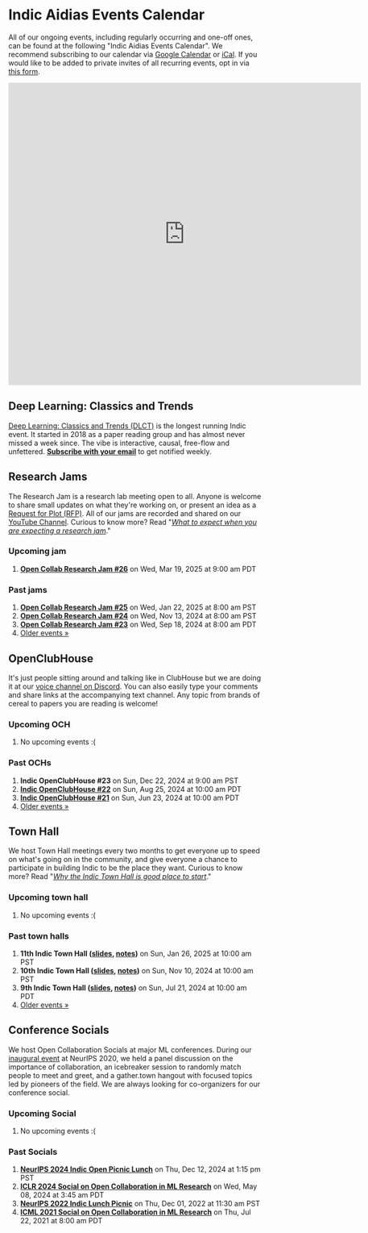 # Indic Aidias Events Calendar

All of our ongoing events, including regularly occurring and one-off ones, can be found at the following "Indic Aidias Events Calendar". We recommend subscribing to our calendar via [Google Calendar](https://calendar.google.com/calendar/u/0?cid=ZTRwNXM3NzE1ZXJzcXNvZXQ2Y3E0NTA5cTBAZ3JvdXAuY2FsZW5kYXIuZ29vZ2xlLmNvbQ) or [iCal](https://calendar.google.com/calendar/ical/e4p5s7715ersqsoet6cq4509q0%40group.calendar.google.com/public/basic.ics). If you would like to be added to private invites of all recurring events, opt in via [this form](https://forms.gle/tiQvBYTbxXFCobrE7).

<iframe src="https://www.google.com/calendar/embed?showTitle=0&showPrint=0&showCalendars=0&showTz=0&height=600&wkst=1&bgcolor=%23ffffff&src=e4p5s7715ersqsoet6cq4509q0%40group.calendar.google.com&color=%232F6309" style="border-width:0" width="700" height="600"></iframe>

## Deep Learning: Classics and Trends

[Deep Learning: Classics and Trends (DLCT)](/dlct/) is the longest running Indic event. It started in 2018 as a paper reading group and has almost never missed a week since. The vibe is interactive, causal, free-flow and unfettered. **[Subscribe with your email](https://groups.google.com/g/deep-learning-classics-trends)** to get notified weekly.

## Research Jams

The Research Jam is a research lab meeting open to all. Anyone is welcome to share small updates on what they're working on, or present an idea as a [Request for Plot (RFP)](/rfp/). All of our jams are recorded and shared on our [YouTube Channel](https://www.youtube.com/playlist?list=PLfeYlJzwvDN2rBulI6eiOifGH70PjRs6V). Curious to know more? Read "[*What to expect when you are expecting a research jam*](https://mlcollective.org/wiki/research-jam/)."

### Upcoming jam

1.  **[Open Collab Research Jam #26](/events/research-jam-26/)** on Wed, Mar 19, 2025 at 9:00 am PDT

### Past jams

1.  **[Open Collab Research Jam #25](/events/research-jam-25/)** on Wed, Jan 22, 2025 at 8:00 am PST
2.  **[Open Collab Research Jam #24](/events/research-jam-24/)** on Wed, Nov 13, 2024 at 8:00 am PST
3.  **[Open Collab Research Jam #23](/events/research-jam-23/)** on Wed, Sep 18, 2024 at 8:00 am PDT
4.  [Older events »](/events-all/#jam)

## OpenClubHouse

It's just people sitting around and talking like in ClubHouse but we are doing it at our [voice channel on Discord](https://discord.gg/NdhNFdyzyd). You can also easily type your comments and share links at the accompanying text channel. Any topic from brands of cereal to papers you are reading is welcome!

### Upcoming OCH

1.  No upcoming events :(

### Past OCHs

1.  **Indic OpenClubHouse #23** on Sun, Dec 22, 2024 at 9:00 am PST
2.  **[Indic OpenClubHouse #22](https://twitter.com/ml_collective/status/1827398626890719341)** on Sun, Aug 25, 2024 at 10:00 am PDT
3.  **[Indic OpenClubHouse #21](https://x.com/ml_collective/status/1803846477321777419)** on Sun, Jun 23, 2024 at 10:00 am PDT
4.  [Older events »](/events-all/#och)

## Town Hall

We host Town Hall meetings every two months to get everyone up to speed on what's going on in the community, and give everyone a chance to participate in building Indic to be the place they want. Curious to know more? Read "[*Why the Indic Town Hall is good place to start*](https://mlcollective.org/wiki/mlc-town-hall-meetings/)."

### Upcoming town hall

1.  No upcoming events :(

### Past town halls

1.  **11th Indic Town Hall ([slides](https://docs.google.com/presentation/d/1Y7MwBK9-emdoFrtDHt6aqZy1bYIYTGAjBdYtOpKesF0/edit?usp=sharing), [notes](https://docs.google.com/document/d/1N9DmaHfXYLDVra8EaMYq3Pj4iwC7gim3PTDIx2N8pcA/edit?usp=sharing))** on Sun, Jan 26, 2025 at 10:00 am PST
2.  **10th Indic Town Hall ([slides](https://docs.google.com/presentation/d/1TfXQt3HFqDPs7Vhr9lTI8VjNYIBkuebmkaKxDoYWM30/edit?usp=sharing), [notes](https://docs.google.com/document/d/1g0yMvjgLFca2gri7MHLW1tWpx9E87GM-FeXo-9TEUPI/edit?usp=sharing))** on Sun, Nov 10, 2024 at 10:00 am PST
3.  **9th Indic Town Hall ([slides](https://docs.google.com/presentation/d/1RBuQu1CiwDGkWrMRecpQzxgpCRT5ZBTfLMehyKls-ms/edit?usp=drive_link), [notes](https://docs.google.com/document/d/13iJ8K7aOv_aBSFbw0LLoNiS9kGRsaqB7YdFfjpArycQ/edit?usp=sharing))** on Sun, Jul 21, 2024 at 10:00 am PDT
4.  [Older events »](/events-all/#th)

## Conference Socials

We host Open Collaboration Socials at major ML conferences. During our [inaugural event](/neurips-2020-open-collab-social/) at NeurIPS 2020, we held a panel discussion on the importance of collaboration, an icebreaker session to randomly match people to meet and greet, and a gather.town hangout with focused topics led by pioneers of the field. We are always looking for co-organizers for our conference social.

### Upcoming Social

1.  No upcoming events :(

### Past Socials

1.  **[NeurIPS 2024 Indic Open Picnic Lunch](/events/neurips-2024-lunch/)** on Thu, Dec 12, 2024 at 1:15 pm PST
2.  **[ICLR 2024 Social on Open Collaboration in ML Research](/events/iclr-2024-social/)** on Wed, May 08, 2024 at 3:45 am PDT
3.  **[NeurIPS 2022 Indic Lunch Picnic](/events/neurips-2022-lunch/)** on Thu, Dec 01, 2022 at 11:30 am PST
4.  **[ICML 2021 Social on Open Collaboration in ML Research](/events/icml-2021-open-collab-social/)** on Thu, Jul 22, 2021 at 8:00 am PDT